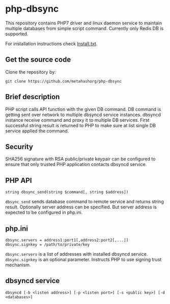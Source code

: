 # php-dbsync

This repository contains PHP7 driver and linux daemon service to maintain multiple databases from simple script command.
Currently only Redis DB is supported.

For installation instructions check [Install.txt](https://github.com/metahashorg/php-dbsync/blob/master/install.txt).

## Get the source code
Clone the repository by:
```shell
git clone https://github.com/metahashorg/php-dbsync
```

## Brief description
PHP script calls API function with the given DB command.
DB command is getting sent over network to multiple dbsyncd service instances.
dbsyncd instance receive command and proxy it to multiple DB services.
First successful string result is returned to PHP to make sure at list single DB service applied the command.

## Security
SHA256 signature with RSA public/private keypair can be configured to ensure that only trusted PHP application contacts dbsyncd service.

## PHP API
```
string dbsync_send(string $command[, string $address])
```
`dbsync_send` sends database command to remote service and returns string result.
Optionally server address can be specified. But server address is expected to be configured in php.ini.

## php.ini
```
dbsync.servers = address1:port1[,address2:port2[,...]]
dbsync.signkey = /path/to/private/key
```
`dbsync.servers` is a list of addresses with installed dbsyncd service.
`dbsync.signkey` is an optional parameter. Instructs PHP to use signing trust mechanism.

## dbsyncd service
```
dbsyncd [-b <listen address>] [-p <listen port>] [-s <public key>] [-d <databases>]
```

